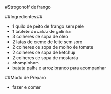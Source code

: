 #Strogonoff de frango 


##Ingredientes:##

- 1 quilo de peito de frango sem pele
- 1 tablete de caldo de galinha
- 3 colheres de sopa de óleo
- 2 latas de creme de leite sem soro
- 2 colheres de sopa de molho de tomate
- 2 colheres de sopa de ketchup
- 2 colheres de sopa de mostarda
- champinhom
- batata palha e arroz branco para acompanhar

##Modo de Preparo

- fazer e comer